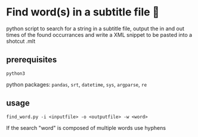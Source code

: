 # Find word(s) in a subtitle file 📑

python script to search for a string in a subtitle file,
output the in and out times of the found occurrances and
write a XML snippet to be pasted into a shotcut .mlt

## prerequisites

`python3`

python packages:
`pandas`, `srt`, `datetime`, `sys`, `argparse`, `re`

## usage

`find_word.py -i <inputfile> -o <outputfile> -w <word>`
  
If the search "word" is composed of multiple words use hyphens
